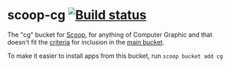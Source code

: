 # scoop-cg [![Build status](https://ci.appveyor.com/api/projects/status/r0bbdnvk15t1vnps?svg=true)](https://ci.appveyor.com/project/lukesampson/scoop-extras)

The "cg" bucket for [Scoop](http://scoop.sh), for anything of Computer Graphic and that doesn't fit the [criteria](https://github.com/lukesampson/scoop/wiki/Criteria-for-including-apps-in-the-main-bucket) for inclusion in the [main bucket](https://github.com/ScoopInstaller/Main).

To make it easier to install apps from this bucket, run
    `scoop bucket add cg`
